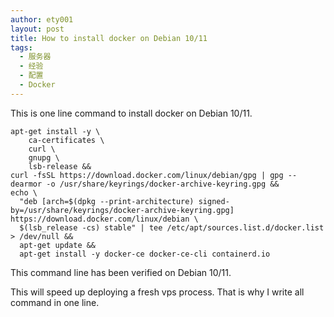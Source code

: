 ```yaml
---
author: ety001
layout: post
title: How to install docker on Debian 10/11
tags:
  - 服务器
  - 经验
  - 配置
  - Docker
---
```


This is one line command to install docker on Debian 10/11.

```
apt-get install -y \
    ca-certificates \
    curl \
    gnupg \
    lsb-release &&
curl -fsSL https://download.docker.com/linux/debian/gpg | gpg --dearmor -o /usr/share/keyrings/docker-archive-keyring.gpg &&
echo \
  "deb [arch=$(dpkg --print-architecture) signed-by=/usr/share/keyrings/docker-archive-keyring.gpg] https://download.docker.com/linux/debian \
  $(lsb_release -cs) stable" | tee /etc/apt/sources.list.d/docker.list > /dev/null &&
  apt-get update &&
  apt-get install -y docker-ce docker-ce-cli containerd.io
```

This command line has been verified on Debian 10/11.

This will speed up deploying a fresh vps process. That is why I write all command in one line.

